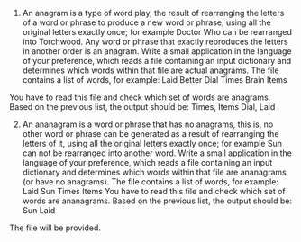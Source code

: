 1) An anagram is a type of word play, the result of rearranging the letters of a
word or phrase to produce a new word or phrase, using all the original
letters exactly once; for example Doctor Who can be rearranged into
Torchwood. Any word or phrase that exactly reproduces the letters in
another order is an anagram.
Write a small application in the language of your preference, which reads a
file containing an input dictionary and determines which words within that file
are actual anagrams.
The file contains a list of words, for example:
Laid
Better
Dial
Times
Brain
Items

You have to read this file and check which set of words are anagrams.
Based on the previous list, the output should be:
Times, Items
Dial, Laid

2) An ananagram is a word or phrase that has no anagrams, this is, no other
word or phrase can be generated as a result of rearranging the letters of it,
using all the original letters exactly once; for example Sun can not be
rearranged into another word.
Write a small application in the language of your preference, which reads a
file containing an input dictionary and determines which words within that file
are ananagrams (or have no anagrams).
The file contains a list of words, for example:
Laid
Sun
Times
Items
You have to read this file and check which set of words are ananagrams.
Based on the previous list, the output should be:
Sun
Laid

The file will be provided.

